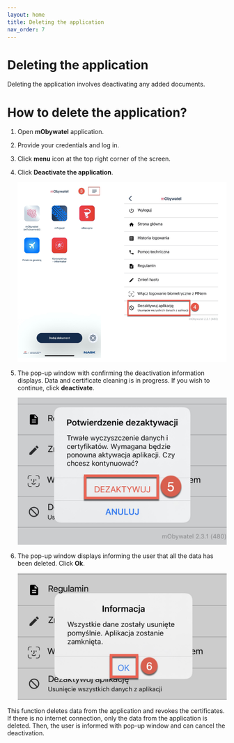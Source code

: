 ```yaml
---
layout: home
title: Deleting the application
nav_order: 7
---
```


Deleting the application
===

Deleting the application involves deactivating any added documents. 

# How to delete the application?

1. Open **mObywatel** application. 
2. Provide your credentials and log in.
3. Click **menu** icon at the top right corner of the screen.
4. Click **Deactivate the application**.

    <img src="./assets/images/deactivate.png" width="500">
5. The pop-up window with confirming the deactivation information displays. Data and certificate cleaning is in progress. If you wish to continue, click **deactivate**. 

    ![data cleaning](assets/images/datacleaning.jpg)

6. The pop-up window displays informing the user that 
all the data has been deleted. Click **Ok**.

    ![deleted data](assets/images/popup.jpeg)

This function deletes data from the application and revokes the certificates.   
If there is no internet connection, only the data from the application is deleted. Then, the user is informed with pop-up window and can cancel the deactivation. 


